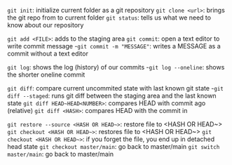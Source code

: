 `git init`: initialize current folder as a git repository
`git clone <url>`: brings the git repo from <url> to current folder
`git status`: tells us what we need to know about our repository

`git add <FILE>`: adds <FILE> to the staging area
`git commit`: open a text editor to write commit message 
  -`git commit -m "MESSAGE"`: writes a MESSAGE as a commit without a text editor

`git log`: shows the log (history) of our commits
  -`git log --oneline`: shows the shorter oneline commit

`git diff`: compare current uncommited state with last known git state
  -`git diff --staged`: runs git diff between the staging area and the last known state
`git diff HEAD~HEAD<NUMBER>`: compares HEAD with commit <NUMBER> ago (relative)
`git diff <HASH>`: compares HEAD with the commit in <HASH>

`git restore --source <HASH OR HEAD~>`: restore file to <HASH OR HEAD~>
    `git checkout <HASH OR HEAD~>`: restores file to <HASH OR HEAD~>
        `git checkout <HASH OR HEAD~>`: if you forget the file, you end up in detached head state
        `git checkout master/main`: go back to master/main
        `git switch master/main`: go back to master/main